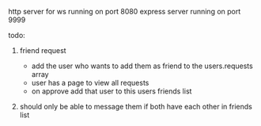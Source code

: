 http server for ws running on port 8080
express server running on port 9999


todo:
1. friend request
    - add the user who wants to add them as
    friend to the users.requests array
    - user has a page to view all requests
    - on approve add that user to this users friends list

2. should only be able to message them
    if both have each other in friends list
